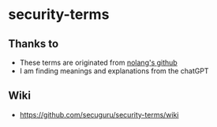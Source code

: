 # security-terms
## Thanks to
- These terms are originated from [nolang's github](https://github.com/gracenolan/Notes/blob/master/interview-study-notes-for-security-engineering.md#learning-tips)
- I am finding meanings and explanations from the chatGPT

## Wiki
- https://github.com/secuguru/security-terms/wiki

